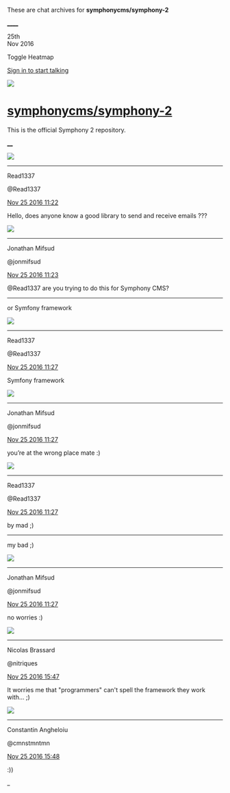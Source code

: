 These are chat archives for **symphonycms/symphony-2**

[__](/symphonycms/symphony-2/archives/2016/11/26)[__](/symphonycms/symphony-2/archives/2016/11/24)

25th  
Nov 2016

Toggle Heatmap

[Sign in to start talking](/login?action=login&button=archive-login)

![](https://avatars-02.gitter.im/group/iv/3/57542c45c43b8c601977197e?s=48)

#  [symphonycms/symphony-2](/symphonycms/symphony-2)

This is the official Symphony 2 repository.

[ __](/orgs/symphonycms/rooms "More symphonycms rooms")

![](https://avatars2.githubusercontent.com/u/12657826?v=3&s=30)

____

Read1337

@Read1337

[Nov 25 2016
11:22](https://gitter.im/symphonycms/symphony-2?at=58381f0f89d179bf4dc2b3d8)

Hello, does anyone know a good library to send and receive emails ???

![](https://avatars1.githubusercontent.com/u/859775?v=3&s=30)

____

Jonathan Mifsud

@jonmifsud

[Nov 25 2016
11:23](https://gitter.im/symphonycms/symphony-2?at=58381f2d1dec193f14eab1ee)

@Read1337 are you trying to do this for Symphony CMS?

____

or Symfony framework

![](https://avatars2.githubusercontent.com/u/12657826?v=3&s=30)

____

Read1337

@Read1337

[Nov 25 2016
11:27](https://gitter.im/symphonycms/symphony-2?at=58382007381827c24d7c8f31)

Symfony framework

![](https://avatars1.githubusercontent.com/u/859775?v=3&s=30)

____

Jonathan Mifsud

@jonmifsud

[Nov 25 2016
11:27](https://gitter.im/symphonycms/symphony-2?at=58382012444b377876552a42)

you’re at the wrong place mate :)

![](https://avatars2.githubusercontent.com/u/12657826?v=3&s=30)

____

Read1337

@Read1337

[Nov 25 2016
11:27](https://gitter.im/symphonycms/symphony-2?at=5838201eb9016e421498d085)

by mad ;)

____

my bad ;)

![](https://avatars1.githubusercontent.com/u/859775?v=3&s=30)

____

Jonathan Mifsud

@jonmifsud

[Nov 25 2016
11:27](https://gitter.im/symphonycms/symphony-2?at=583820251dec193f14eabce5)

no worries :)

![](https://avatars1.githubusercontent.com/u/771169?v=3&s=30)

____

Nicolas Brassard

@nitriques

[Nov 25 2016
15:47](https://gitter.im/symphonycms/symphony-2?at=58385d2389d179bf4dc41595)

It worries me that "programmers" can't spell the framework they work with...
;)

![](https://avatars1.githubusercontent.com/u/2312755?v=3&s=30)

____

Constantin Angheloiu

@cmnstmntmn

[Nov 25 2016
15:48](https://gitter.im/symphonycms/symphony-2?at=58385d458e29aeee601a2abe)

:))

_

